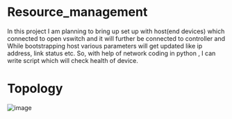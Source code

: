 # Resource_management
In this project I am planning to bring up set up with host(end devices) which connected to open vswitch and it will further be connected to controller and While bootstrapping host various parameters will get updated like ip address, link status etc. So, with help of network coding in python , I can write script which will check health of device.

# Topology
![image](https://user-images.githubusercontent.com/54587066/102047313-0ce57b80-3dab-11eb-86f0-7824bc617a71.png)
